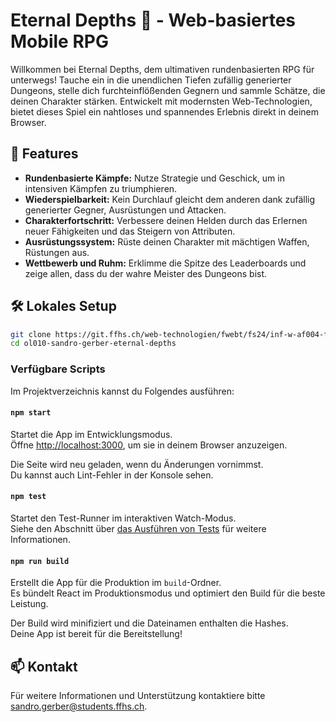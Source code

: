 # Eternal Depths 🏰 - Web-basiertes Mobile RPG

Willkommen bei Eternal Depths, dem ultimativen rundenbasierten RPG für unterwegs! Tauche ein in die unendlichen Tiefen zufällig generierter Dungeons, stelle dich furchteinflößenden Gegnern und sammle Schätze, die deinen Charakter stärken. Entwickelt mit modernsten Web-Technologien, bietet dieses Spiel ein nahtloses und spannendes Erlebnis direkt in deinem Browser.

## 🌟 Features

- **Rundenbasierte Kämpfe:** Nutze Strategie und Geschick, um in intensiven Kämpfen zu triumphieren.
- **Wiederspielbarkeit:** Kein Durchlauf gleicht dem anderen dank zufällig generierter Gegner, Ausrüstungen und Attacken.
- **Charakterfortschritt:** Verbessere deinen Helden durch das Erlernen neuer Fähigkeiten und das Steigern von Attributen.
- **Ausrüstungssystem:** Rüste deinen Charakter mit mächtigen Waffen, Rüstungen aus.
- **Wettbewerb und Ruhm:** Erklimme die Spitze des Leaderboards und zeige allen, dass du der wahre Meister des Dungeons bist.

## 🛠 Lokales Setup

```bash
git clone https://git.ffhs.ch/web-technologien/fwebt/fs24/inf-w-af004-fwebt-ol-sa-1-pva-fs24/projektarbeiten/ol010-sandro-gerber-eternal-depths.git
cd ol010-sandro-gerber-eternal-depths
```

### Verfügbare Scripts

Im Projektverzeichnis kannst du Folgendes ausführen:

#### `npm start`

Startet die App im Entwicklungsmodus.\
Öffne [http://localhost:3000](http://localhost:3000), um sie in deinem Browser anzuzeigen.

Die Seite wird neu geladen, wenn du Änderungen vornimmst.\
Du kannst auch Lint-Fehler in der Konsole sehen.

#### `npm test`

Startet den Test-Runner im interaktiven Watch-Modus.\
Siehe den Abschnitt über [das Ausführen von Tests](https://facebook.github.io/create-react-app/docs/running-tests) für weitere Informationen.

#### `npm run build`

Erstellt die App für die Produktion im `build`-Ordner.\
Es bündelt React im Produktionsmodus und optimiert den Build für die beste Leistung.

Der Build wird minifiziert und die Dateinamen enthalten die Hashes.\
Deine App ist bereit für die Bereitstellung!


## 📫 Kontakt

Für weitere Informationen und Unterstützung kontaktiere bitte sandro.gerber@students.ffhs.ch.
